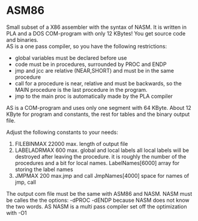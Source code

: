 # ASM86
Small subset of a X86 assembler with the syntax of NASM.
It is written in PLA and a DOS COM-program with only 12 KBytes!
You get source code and binaries.   
AS is a one pass compiler, so you have the following restrictions: 
* global variables must be declared before use
* code must be in procedures, surrounded by PROC and ENDP
* jmp and jcc are relative (NEAR,SHORT) and must be in the same procedure
* call for a procedure is near, relative and must be backwards,
  so the MAIN procedure is the last procedure in the program.
* jmp to the main proc is automatically made by the PLA compiler

AS is a COM-program and uses only one segment with 64 KByte. 
About 12 KByte for program and constants, the rest for tables and the
binary output file.    

Adjust the following constants to your needs:
1. FILEBINMAX 22000 max. length of output file
2. LABELADRMAX 600  max. global and local labels
   all local labels will be destroyed after leaving the procedure. 
   it is roughly the number of the procedures and a bit for local names.
   LabelNames[6000] array for storing the label names
3. JMPMAX 200 max.jmp and call
   JmpNames[4000] space for names of jmp, call
   
The output com file must be the same with ASM86 and NASM.
NASM must be calles the the options: -dPROC -dENDP
because NASM does not know the two words.
AS NASM is a multi pass compiler set off the optimization with -O1
  
                                    
